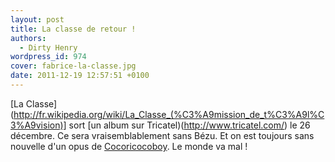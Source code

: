 ```yaml
---
layout: post
title: La classe de retour !
authors:
  - Dirty Henry
wordpress_id: 974
cover: fabrice-la-classe.jpg
date: 2011-12-19 12:57:51 +0100
---
```


[La
Classe](http://fr.wikipedia.org/wiki/La_Classe_(%C3%A9mission_de_t%C3%A9l%C3%A9vision)]
sort [un album sur Tricatel)(http://www.tricatel.com/) le 26 décembre. Ce sera
vraisemblablement sans Bézu. Et on est toujours sans nouvelle d'un opus de
[Cocoricocoboy](http://fr.wikipedia.org/wiki/Cocoricocoboy). Le monde va mal !
